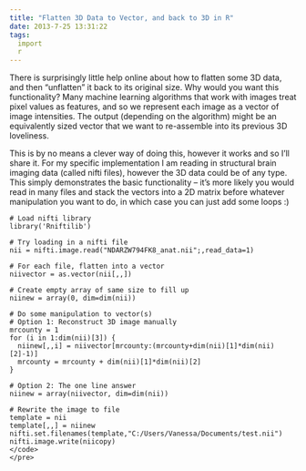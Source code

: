 ```yaml
---
title: "Flatten 3D Data to Vector, and back to 3D in R"
date: 2013-7-25 13:31:22
tags:
  import
  r
---
```



There is surprisingly little help online about how to flatten some 3D data, and then “unflatten” it back to its original size. Why would you want this functionality? Many machine learning algorithms that work with images treat pixel values as features, and so we represent each image as a vector of image intensities. The output (depending on the algorithm) might be an equivalently sized vector that we want to re-assemble into its previous 3D loveliness.

This is by no means a clever way of doing this, however it works and so I’ll share it. For my specific implementation I am reading in structural brain imaging data (called nifti files), however the 3D data could be of any type. This simply demonstrates the basic functionality – it’s more likely you would read in many files and stack the vectors into a 2D matrix before whatever manipulation you want to do, in which case you can just add some loops :)

```
# Load nifti library
library('Rniftilib')

# Try loading in a nifti file
nii = nifti.image.read("NDARZW794FK8_anat.nii";,read_data=1)

# For each file, flatten into a vector
niivector = as.vector(nii[,,])

# Create empty array of same size to fill up
niinew = array(0, dim=dim(nii))

# Do some manipulation to vector(s)
# Option 1: Reconstruct 3D image manually
mrcounty = 1
for (i in 1:dim(nii)[3]) {
  niinew[,,i] = niivector[mrcounty:(mrcounty+dim(nii)[1]*dim(nii)[2]-1)]
  mrcounty = mrcounty + dim(nii)[1]*dim(nii)[2]
}

# Option 2: The one line answer
niinew = array(niivector, dim=dim(nii))

# Rewrite the image to file
template = nii
template[,,] = niinew
nifti.set.filenames(template,"C:/Users/Vanessa/Documents/test.nii")
nifti.image.write(niicopy)
</code>
</pre>


